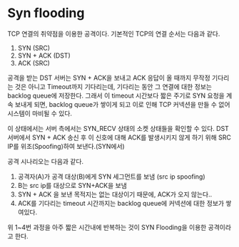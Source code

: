 # Syn flooding

TCP 연결의 취약점을 이용한 공격이다. 기본적인 TCP의 연결 순서는 다음과 같다.

1. SYN (SRC)
2. SYN + ACK (DST)
3. ACK (SRC)

공격을 받는 DST 서버는 SYN + ACK을 보내고 ACK 응답이 올 때까지 무작정 기다리는 것은 아니고 Timeout까지 기다리는데, 기다리는 동안 그 연결에 대한 정보는 backlog queue에 저장한다. 그래서 이 timeout 시간보다 짧은 주기로 SYN 요청을 계속 보내게 되면, backlog queue가 쌓이게 되고 이로 인해 TCP 커넥션을 만들 수 없어 시스템이 마비될 수 있다.

이 상태에서는 서버 측에서는 SYN_RECV 상태의 소켓 상태들을 확인할 수 있다. DST 서버에서 SYN + ACK 송신 후 이 신호에 대해 ACK를 발생시키지 않게 하기 위해 SRC IP를 위조(Spoofing)하여 보낸다.(SYN에서)

공격 시나리오는 다음과 같다.

1. 공격자(A)가 공격 대상(B)에게 SYN 세그먼트를 보냄 (src ip spoofing)
2. B는 src ip를 대상으로 SYN+ACK을 보냄
3. SYN + ACK 을 보낸 목적지는 없는 대상이기 때문에, ACK가 오지 않는다..
4. ACK를 기다리는 timeout 시간까지는 backlog queue에 커넥션에 대한 정보가 쌓여있다.

위 1~4번 과정을 아주 짧은 시간내에 반복하는 것이 SYN Flooding을 이용한 공격이라고 한다.
